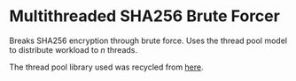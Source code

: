 # Multithreaded SHA256 Brute Forcer

Breaks SHA256 encryption through brute force. Uses the thread pool model to distribute workload to *n* threads. 

The thread pool library used was recycled from [here](https://github.com/ddist/pso_multithread).
